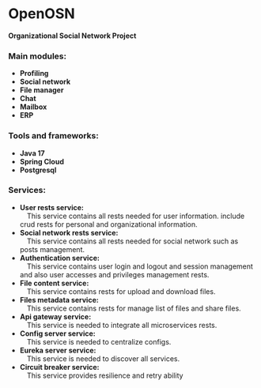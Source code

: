 # OpenOSN

<b>Organizational Social Network Project</b>

<h3>Main modules:</h3>

* <b>Profiling</b>
* <b>Social network</b>
* <b>File manager</b>
* <b>Chat</b>
* <b>Mailbox</b>
* <b>ERP</b>

<h3>Tools and frameworks:</h3>

* <b>Java 17</b>
* <b>Spring Cloud</b>
* <b>Postgresql</b>

<h3>Services:</h3>

* <b>User rests service:</b><br/>&emsp;This service contains all rests needed for user information.
  include crud rests for personal and organizational information.
* <b>Social network rests service:</b><br/>&emsp;This service contains all rests needed for social network such as posts
  management.
* <b>Authentication service:</b><br/>&emsp;This service contains user login and logout and session management and also user
  accesses and privileges management rests.
* <b>File content service:</b><br/>&emsp;This service contains rests for upload and download files.
* <b>Files metadata service:</b> <br/>&emsp;This service contains rests for manage list of files and share files.
* <b>Api gateway service:</b><br/>&emsp;This service is needed to integrate all microservices rests.
* <b>Config server service:</b><br/>&emsp;This service is needed to centralize configs.
* <b>Eureka server service:</b><br/>&emsp;This service is needed to discover all services.
* <b>Circuit breaker service:</b><br/>&emsp;This service provides resilience and retry ability



